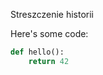 [category]: <> (General)
[date]: <> (2024/12/28)
[title]: <> (streszczenie)

Streszczenie historii

Here's some code:

```python
def hello():
    return 42
```
